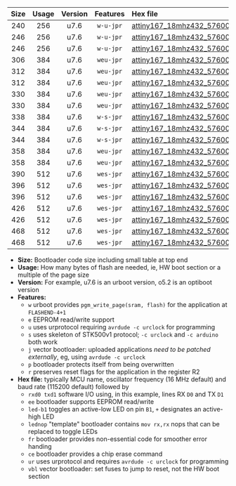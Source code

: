 |Size|Usage|Version|Features|Hex file|
|:-:|:-:|:-:|:-:|:--|
|240|256|u7.6|`w-u-jpr`|[attiny167_18mhz432_57600bps_rxb6_txb3_ur_vbl.hex](https://raw.githubusercontent.com/stefanrueger/urboot/main/bootloaders/attiny167/fcpu_18mhz432/57600_bps/attiny167_18mhz432_57600bps_rxb6_txb3_ur_vbl.hex)|
|246|256|u7.6|`w-u-jpr`|[attiny167_18mhz432_57600bps_rxb6_txb3_led+b1_ur_vbl.hex](https://raw.githubusercontent.com/stefanrueger/urboot/main/bootloaders/attiny167/fcpu_18mhz432/57600_bps/attiny167_18mhz432_57600bps_rxb6_txb3_led+b1_ur_vbl.hex)|
|246|256|u7.6|`w-u-jpr`|[attiny167_18mhz432_57600bps_rxb6_txb3_lednop_ur_vbl.hex](https://raw.githubusercontent.com/stefanrueger/urboot/main/bootloaders/attiny167/fcpu_18mhz432/57600_bps/attiny167_18mhz432_57600bps_rxb6_txb3_lednop_ur_vbl.hex)|
|306|384|u7.6|`weu-jpr`|[attiny167_18mhz432_57600bps_rxb6_txb3_ee_ur_vbl.hex](https://raw.githubusercontent.com/stefanrueger/urboot/main/bootloaders/attiny167/fcpu_18mhz432/57600_bps/attiny167_18mhz432_57600bps_rxb6_txb3_ee_ur_vbl.hex)|
|312|384|u7.6|`weu-jpr`|[attiny167_18mhz432_57600bps_rxb6_txb3_ee_led+b1_ur_vbl.hex](https://raw.githubusercontent.com/stefanrueger/urboot/main/bootloaders/attiny167/fcpu_18mhz432/57600_bps/attiny167_18mhz432_57600bps_rxb6_txb3_ee_led+b1_ur_vbl.hex)|
|312|384|u7.6|`weu-jpr`|[attiny167_18mhz432_57600bps_rxb6_txb3_ee_lednop_ur_vbl.hex](https://raw.githubusercontent.com/stefanrueger/urboot/main/bootloaders/attiny167/fcpu_18mhz432/57600_bps/attiny167_18mhz432_57600bps_rxb6_txb3_ee_lednop_ur_vbl.hex)|
|330|384|u7.6|`weu-jpr`|[attiny167_18mhz432_57600bps_rxb6_txb3_ee_led+b1_fr_ur_vbl.hex](https://raw.githubusercontent.com/stefanrueger/urboot/main/bootloaders/attiny167/fcpu_18mhz432/57600_bps/attiny167_18mhz432_57600bps_rxb6_txb3_ee_led+b1_fr_ur_vbl.hex)|
|330|384|u7.6|`weu-jpr`|[attiny167_18mhz432_57600bps_rxb6_txb3_ee_lednop_fr_ur_vbl.hex](https://raw.githubusercontent.com/stefanrueger/urboot/main/bootloaders/attiny167/fcpu_18mhz432/57600_bps/attiny167_18mhz432_57600bps_rxb6_txb3_ee_lednop_fr_ur_vbl.hex)|
|338|384|u7.6|`w-s-jpr`|[attiny167_18mhz432_57600bps_rxb6_txb3_vbl.hex](https://raw.githubusercontent.com/stefanrueger/urboot/main/bootloaders/attiny167/fcpu_18mhz432/57600_bps/attiny167_18mhz432_57600bps_rxb6_txb3_vbl.hex)|
|344|384|u7.6|`w-s-jpr`|[attiny167_18mhz432_57600bps_rxb6_txb3_led+b1_vbl.hex](https://raw.githubusercontent.com/stefanrueger/urboot/main/bootloaders/attiny167/fcpu_18mhz432/57600_bps/attiny167_18mhz432_57600bps_rxb6_txb3_led+b1_vbl.hex)|
|344|384|u7.6|`w-s-jpr`|[attiny167_18mhz432_57600bps_rxb6_txb3_lednop_vbl.hex](https://raw.githubusercontent.com/stefanrueger/urboot/main/bootloaders/attiny167/fcpu_18mhz432/57600_bps/attiny167_18mhz432_57600bps_rxb6_txb3_lednop_vbl.hex)|
|358|384|u7.6|`weu-jpr`|[attiny167_18mhz432_57600bps_rxb6_txb3_ee_led+b1_fr_ce_ur_vbl.hex](https://raw.githubusercontent.com/stefanrueger/urboot/main/bootloaders/attiny167/fcpu_18mhz432/57600_bps/attiny167_18mhz432_57600bps_rxb6_txb3_ee_led+b1_fr_ce_ur_vbl.hex)|
|358|384|u7.6|`weu-jpr`|[attiny167_18mhz432_57600bps_rxb6_txb3_ee_lednop_fr_ce_ur_vbl.hex](https://raw.githubusercontent.com/stefanrueger/urboot/main/bootloaders/attiny167/fcpu_18mhz432/57600_bps/attiny167_18mhz432_57600bps_rxb6_txb3_ee_lednop_fr_ce_ur_vbl.hex)|
|390|512|u7.6|`wes-jpr`|[attiny167_18mhz432_57600bps_rxb6_txb3_ee_vbl.hex](https://raw.githubusercontent.com/stefanrueger/urboot/main/bootloaders/attiny167/fcpu_18mhz432/57600_bps/attiny167_18mhz432_57600bps_rxb6_txb3_ee_vbl.hex)|
|396|512|u7.6|`wes-jpr`|[attiny167_18mhz432_57600bps_rxb6_txb3_ee_led+b1_vbl.hex](https://raw.githubusercontent.com/stefanrueger/urboot/main/bootloaders/attiny167/fcpu_18mhz432/57600_bps/attiny167_18mhz432_57600bps_rxb6_txb3_ee_led+b1_vbl.hex)|
|396|512|u7.6|`wes-jpr`|[attiny167_18mhz432_57600bps_rxb6_txb3_ee_lednop_vbl.hex](https://raw.githubusercontent.com/stefanrueger/urboot/main/bootloaders/attiny167/fcpu_18mhz432/57600_bps/attiny167_18mhz432_57600bps_rxb6_txb3_ee_lednop_vbl.hex)|
|426|512|u7.6|`wes-jpr`|[attiny167_18mhz432_57600bps_rxb6_txb3_ee_led+b1_fr_vbl.hex](https://raw.githubusercontent.com/stefanrueger/urboot/main/bootloaders/attiny167/fcpu_18mhz432/57600_bps/attiny167_18mhz432_57600bps_rxb6_txb3_ee_led+b1_fr_vbl.hex)|
|426|512|u7.6|`wes-jpr`|[attiny167_18mhz432_57600bps_rxb6_txb3_ee_lednop_fr_vbl.hex](https://raw.githubusercontent.com/stefanrueger/urboot/main/bootloaders/attiny167/fcpu_18mhz432/57600_bps/attiny167_18mhz432_57600bps_rxb6_txb3_ee_lednop_fr_vbl.hex)|
|468|512|u7.6|`wes-jpr`|[attiny167_18mhz432_57600bps_rxb6_txb3_ee_led+b1_fr_ce_vbl.hex](https://raw.githubusercontent.com/stefanrueger/urboot/main/bootloaders/attiny167/fcpu_18mhz432/57600_bps/attiny167_18mhz432_57600bps_rxb6_txb3_ee_led+b1_fr_ce_vbl.hex)|
|468|512|u7.6|`wes-jpr`|[attiny167_18mhz432_57600bps_rxb6_txb3_ee_lednop_fr_ce_vbl.hex](https://raw.githubusercontent.com/stefanrueger/urboot/main/bootloaders/attiny167/fcpu_18mhz432/57600_bps/attiny167_18mhz432_57600bps_rxb6_txb3_ee_lednop_fr_ce_vbl.hex)|

- **Size:** Bootloader code size including small table at top end
- **Usage:** How many bytes of flash are needed, ie, HW boot section or a multiple of the page size
- **Version:** For example, u7.6 is an urboot version, o5.2 is an optiboot version
- **Features:**
  + `w` urboot provides `pgm_write_page(sram, flash)` for the application at `FLASHEND-4+1`
  + `e` EEPROM read/write support
  + `u` uses urprotocol requiring `avrdude -c urclock` for programming
  + `s` uses skeleton of STK500v1 protocol; `-c urclock` and `-c arduino` both work
  + `j` vector bootloader: uploaded applications *need to be patched externally*, eg, using `avrdude -c urclock`
  + `p` bootloader protects itself from being overwritten
  + `r` preserves reset flags for the application in the register R2
- **Hex file:** typically MCU name, oscillator frequency (16 MHz default) and baud rate (115200 default) followed by
  + `rxd0 txd1` software I/O using, in this example, lines RX `D0` and TX `D1`
  + `ee` bootloader supports EEPROM read/write
  + `led-b1` toggles an active-low LED on pin `B1`, `+` designates an active-high LED
  + `lednop` "template" bootloader contains `mov rx,rx` nops that can be replaced to toggle LEDs
  + `fr` bootloader provides non-essential code for smoother error handing
  + `ce` bootloader provides a chip erase command
  + `ur` uses urprotocol and requires `avrdude -c urclock` for programming
  + `vbl` vector bootloader: set fuses to jump to reset, not the HW boot section
